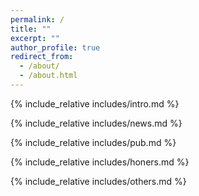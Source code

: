 ```yaml
---
permalink: /
title: ""
excerpt: ""
author_profile: true
redirect_from: 
  - /about/
  - /about.html
---
```


<span class='anchor' id='about-me'></span>
{% include_relative includes/intro.md %}

<!-- If you like the template of this homepage, welcome to star and fork my open-sourced template version [AcadHomepage ![](https://img.shields.io/github/stars/RayeRen/acad-homepage.github.io?style=social)](https://github.com/RayeRen/acad-homepage.github.io). -->

{% include_relative includes/news.md %}

{% include_relative includes/pub.md %}

{% include_relative includes/honers.md %}

{% include_relative includes/others.md %}

<!-- <script type='text/javascript' id='clustrmaps' src='//cdn.clustrmaps.com/map_v2.js?cl=ffffff&w=300&t=tt&d=zJnYQw21kIHNuD_BAOwnS1HgCvIuFne1NtSCE06oThs'></script> -->
<script type="text/javascript" id="clstr_globe" src="//clustrmaps.com/globe.js?d=1tWK5iJHiJKp5kb_J0EQjBE_l5jxdNI2bKf3LCzaK7E"></script>
<!-- <script type="text/javascript" id="clustrmaps" src="//clustrmaps.com/map_v2.js?d=zJnYQw21kIHNuD_BAOwnS1HgCvIuFne1NtSCE06oThs&cl=ffffff&w=a"></script> -->